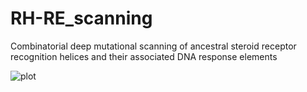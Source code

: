 # RH-RE_scanning
Combinatorial deep mutational scanning of ancestral steroid receptor recognition helices and their associated DNA response elements

![plot](/Users/santiagoherrera/Desktop/UChicago/Thornton_LAB/RH-RE_project/Data_all_RH-RE/Basic_figures/SR_marineRE.png?raw=true "")
